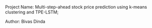 Project Name: Multi-step-ahead stock price prediction using k-means clustering and TPE-LSTM; 

Author: Bivas Dinda

